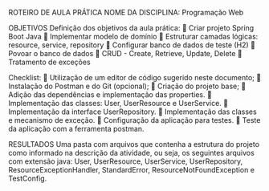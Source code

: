 ROTEIRO DE AULA PRÁTICA
NOME DA DISCIPLINA: Programação Web


OBJETIVOS
Definição dos objetivos da aula prática:
 Criar projeto Spring Boot Java
 Implementar modelo de domínio
 Estruturar camadas lógicas: resource, service, repository
 Configurar banco de dados de teste (H2)
 Povoar o banco de dados
 CRUD - Create, Retrieve, Update, Delete
 Tratamento de exceções


Checklist:
 Utilização de um editor de código sugerido neste documento;
 Instalação do Postman e do Git (opcional);
 Criação do projeto base;
 Adição das dependências e implementação das properties.
 Implementação das classes: User, UserResource e UserService.
 Implementação da interface UserRepository.
 Implementação das classes e mecanismo de exceção.
 Configuração da aplicação para testes.
 Teste da aplicação com a ferramenta postman.


RESULTADOS
Uma pasta com arquivos que contenha a estrutura do projeto como informado na descrição da atividade, ou seja, 
os seguintes arquivos com extensão java: User, UserResource, UserService, UserRepository, 
ResourceExceptionHandler, StandardError, ResourceNotFoundException e TestConfig.
